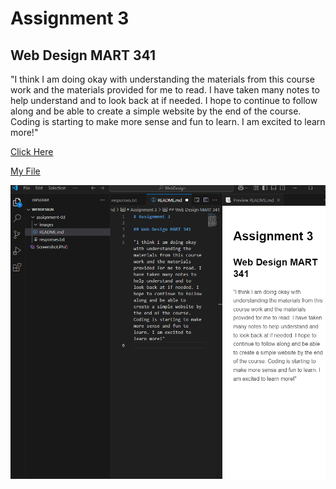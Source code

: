 # Assignment 3

## Web Design MART 341

"I think I am doing okay with understanding the materials from this course work and the materials provided for me to read. I have taken many notes to help understand and to look back at if needed. I hope to continue to follow along and be able to create a simple website by the end of the course. Coding is starting to make more sense and fun to learn. I am excited to learn more!"

[Click Here](https://google.com)

[My File](./responses.txt)

![Screenshot](./images/Screenshot.PNG)